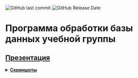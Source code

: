 ![GitHub last commit](https://img.shields.io/github/last-commit/Iwwww/pratice_database)
![GitHub Release Date](https://img.shields.io/github/release-date/Iwwww/pratice_database)

# Программа обработки базы данных учебной группы

## [Презентация](report/presentation.pdf)

<details>
    <summary> <b><u> Скриншоты <u></b> </summary>

![1](https://user-images.githubusercontent.com/45224503/147164084-8d6b1362-89c6-4fb2-b7f2-d657ac99f41b.png)
![2](https://user-images.githubusercontent.com/45224503/147164085-2d60de14-1636-4ea7-a02a-99fed9d3cbf8.png)
![3](https://user-images.githubusercontent.com/45224503/147164087-f6ce80af-bf81-49dc-a9a1-e0beff8f34f4.png)
![4](https://user-images.githubusercontent.com/45224503/147164090-5ff40277-c669-4285-9cba-5c5b56d59284.png)
![5](https://user-images.githubusercontent.com/45224503/147164093-7e436b25-361a-4745-9036-fc9f71f13969.png)
![6](https://user-images.githubusercontent.com/45224503/147164095-3e5fd160-33e5-42d2-a6e4-20072f3dc6de.png)
![7](https://user-images.githubusercontent.com/45224503/147164097-cda8c068-4678-4773-86c0-e8179877436a.png)
![8](https://user-images.githubusercontent.com/45224503/147164102-f8f82b8c-45c0-46c0-8970-eaabbc1213a4.png)
![9](https://user-images.githubusercontent.com/45224503/147164080-475d4a9b-58ed-44b6-8f8a-c4777a986978.png)
![add_note](https://user-images.githubusercontent.com/45224503/147164082-03c419ff-0c20-4074-9a57-f6298b8383ae.png)

![edit_note](https://user-images.githubusercontent.com/45224503/147164083-bb7a1e2e-b526-43b1-9f6e-04bcf6eb189f.png)

</details>
